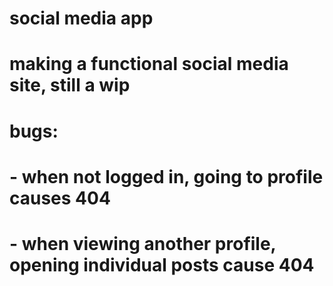 # social media app
# making a functional social media site, still a wip

# bugs:
# - when not logged in, going to profile causes 404
# - when viewing another profile, opening individual posts cause 404